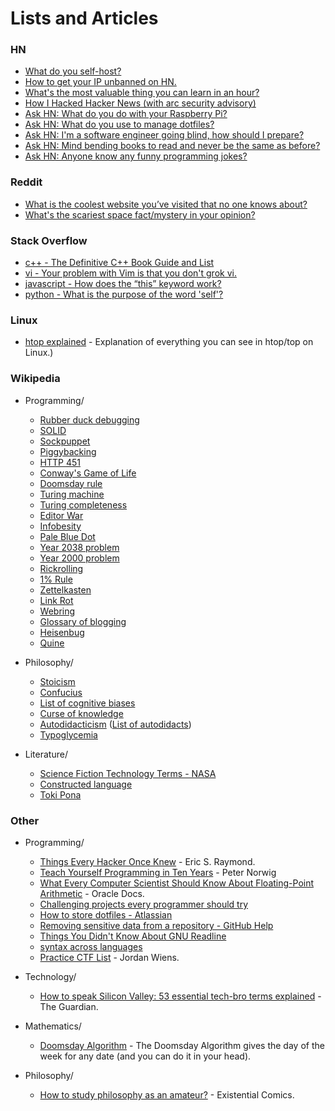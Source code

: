 # Lists and Articles

### HN
- [What do you self-host?](https://news.ycombinator.com/item?id=21235957)
- [How to get your IP unbanned on HN.](https://news.ycombinator.com/item?id=4761102)
- [What's the most valuable thing you can learn in an hour?](https://news.ycombinator.com/item?id=21581361)
- [How I Hacked Hacker News (with arc security advisory)](https://news.ycombinator.com/item?id=639976)
- [Ask HN: What do you do with your Raspberry Pi?](https://news.ycombinator.com/item?id=20264911)
- [Ask HN: What do you use to manage dotfiles?](https://news.ycombinator.com/item?id=11070797)
- [Ask HN: I'm a software engineer going blind, how should I prepare?](https://news.ycombinator.com/item?id=22918980)
- [Ask HN: Mind bending books to read and never be the same as before?](https://news.ycombinator.com/item?id=23151144)
- [Ask HN: Anyone know any funny programming jokes?](https://news.ycombinator.com/item?id=25850739)

### Reddit
- [What is the coolest website you’ve visited that no one knows about?](https://old.reddit.com/r/AskReddit/comments/f937om/what_is_the_coolest_website_youve_visited_that_no/)
- [What's the scariest space fact/mystery in your opinion?](https://old.reddit.com/r/AskReddit/comments/h0ijze/whats_the_scariest_space_factmystery_in_your/)

### Stack Overflow
- [c++ - The Definitive C++ Book Guide and List](https://stackoverflow.com/questions/388242/the-definitive-c-book-guide-and-list)
- [vi - Your problem with Vim is that you don't grok vi.](https://stackoverflow.com/a/1220118)
- [javascript - How does the “this” keyword work?](https://stackoverflow.com/questions/3127429/how-does-the-this-keyword-work)
- [python - What is the purpose of the word 'self'?](https://stackoverflow.com/questions/2709821/what-is-the-purpose-of-the-word-self)

### Linux
- [htop explained](https://peteris.rocks/blog/htop/) - Explanation of everything you can see in htop/top on Linux.) 

### Wikipedia
- Programming/
  - [Rubber duck debugging](https://en.wikipedia.org/wiki/Rubber_duck_debugging)
  - [SOLID](https://en.wikipedia.org/wiki/SOLID)
  - [Sockpuppet](https://en.wikipedia.org/wiki/Sockpuppet_(Internet))
  - [Piggybacking](https://en.wikipedia.org/wiki/Piggybacking_(Internet_access))
  - [HTTP 451](https://en.wikipedia.org/wiki/HTTP_451)
  - [Conway's Game of Life](https://en.wikipedia.org/wiki/Conway's_Game_of_Life)
  - [Doomsday rule](https://en.wikipedia.org/wiki/Doomsday_rule)
  - [Turing machine](https://en.wikipedia.org/wiki/Turing_machine)
  - [Turing completeness](https://en.wikipedia.org/wiki/Turing_completeness)
  - [Editor War](https://en.wikipedia.org/wiki/Editor_war)
  - [Infobesity](https://en.wikipedia.org/wiki/Information_overload)
  - [Pale Blue Dot](https://en.wikipedia.org/wiki/Pale_Blue_Dot)
  - [Year 2038 problem](https://en.wikipedia.org/wiki/Year_2038_problem)
  - [Year 2000 problem](https://en.wikipedia.org/wiki/Year_2000_problem)
  - [Rickrolling](https://en.wikipedia.org/wiki/Rickrolling)
  - [1% Rule](https://en.wikipedia.org/wiki/1%25_rule_(Internet_culture))
  - [Zettelkasten](https://en.wikipedia.org/wiki/Zettelkasten)
  - [Link Rot](https://en.wikipedia.org/wiki/Link_rot)
  - [Webring](https://en.wikipedia.org/wiki/Webring)
  - [Glossary of blogging](https://en.wikipedia.org/wiki/Glossary_of_blogging)
  - [Heisenbug](https://en.wikipedia.org/wiki/Heisenbug)
  - [Quine](https://en.wikipedia.org/wiki/Quine_(computing))

- Philosophy/
  - [Stoicism](https://en.wikipedia.org/wiki/Stoicism)
  - [Confucius](https://en.wikipedia.org/wiki/Confucius)
  - [List of cognitive biases](https://en.wikipedia.org/wiki/List_of_cognitive_biases)
  - [Curse of knowledge](https://en.wikipedia.org/wiki/Curse_of_knowledge)
  - [Autodidacticism](https://en.wikipedia.org/wiki/Autodidacticism) ([List of autodidacts](https://en.wikipedia.org/wiki/List_of_autodidacts))
  - [Typoglycemia](https://en.wikipedia.org/wiki/Typoglycemia)
  
- Literature/
  - [Science Fiction Technology Terms - NASA](https://er.jsc.nasa.gov/seh/SFTerms.html)
  - [Constructed language](https://en.wikipedia.org/wiki/Constructed_language)
  - [Toki Pona](https://en.wikipedia.org/wiki/Toki_Pona)

### Other    
- Programming/
  - [Things Every Hacker Once Knew](http://www.catb.org/esr/faqs/things-every-hacker-once-knew/) - Eric S. Raymond.
  - [Teach Yourself Programming in Ten Years](http://www.norvig.com/21-days.html) - Peter Norwig
  - [What Every Computer Scientist Should Know About Floating-Point Arithmetic](https://docs.oracle.com/cd/E19957-01/806-3568/ncg_goldberg.html) - Oracle Docs.
  - [Challenging projects every programmer should try](https://web.eecs.utk.edu/~azh/blog/challengingprojects.html)
  - [How to store dotfiles - Atlassian](https://www.atlassian.com/git/tutorials/dotfiles)
  - [Removing sensitive data from a repository - GitHub Help](https://help.github.com/en/articles/removing-sensitive-data-from-a-repository)
  - [Things You Didn't Know About GNU Readline ](https://twobithistory.org/2019/08/22/readline.html)
  - [syntax across languages](http://rigaux.org/language-study/syntax-across-languages.html)
  - [Practice CTF List](http://captf.com/practice-ctf/) - Jordan Wiens.

- Technology/
  - [How to speak Silicon Valley: 53 essential tech-bro terms explained](https://www.theguardian.com/us-news/2019/jun/26/how-to-speak-silicon-valley-decoding-tech-bros-from-microdosing-to-privacy) - The Guardian.

- Mathematics/
  - [Doomsday Algorithm](http://rudy.ca/doomsday.html) - The Doomsday Algorithm gives the day of the week for any date (and you can do it in your head).
  
- Philosophy/
  - [How to study philosophy as an amateur?](http://existentialcomics.com/blog) - Existential Comics.
